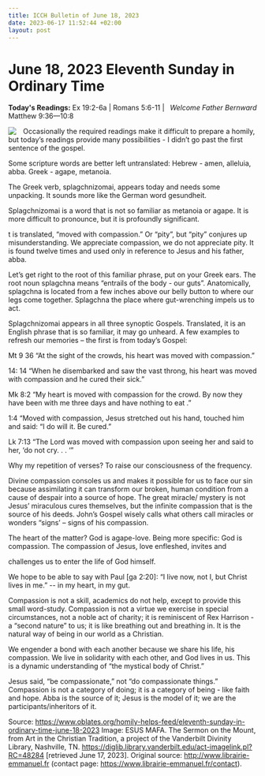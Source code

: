 ```yaml
---
title: ICCH Bulletin of June 18, 2023
date: 2023-06-17 11:52:44 +02:00
layout: post
---
```


# June 18, 2023 Eleventh Sunday in Ordinary Time
<span style="float: right"><em>Welcome Father Bernward</em></span>
**Today's Readings:** Ex 19:2-6a | Romans 5:6-11 | Matthew 9:36—10:8


<img style="float: left; margin-right: 1em;" src="https://diglib.library.vanderbilt.edu/cdri/jpeg/Mafa015.jpg">

Occasionally the required readings make it difficult to prepare a homily, but today’s readings provide many possibilities - I didn’t go past the first sentence of the gospel.

Some scripture words are better left untranslated: Hebrew - amen, alleluia, abba. Greek - agape, metanoia.

The Greek verb, splagchnizomai, appears today and needs some unpacking.  It sounds more like the German word gesundheit.

Splagchnizomai is a word that is not so familiar as metanoia or agape. It is more difficult to pronounce, but it is profoundly significant.


t is translated, “moved with compassion.”  Or “pity”, but “pity” conjures up misunderstanding. We appreciate compassion, we do not appreciate pity. It is found twelve times and used only in reference to Jesus and his father, abba.

Let’s get right to the root of this familiar phrase, put on your Greek ears. The root noun splagchna means “entrails of the body - our guts”. Anatomically, splagchna is located from a few inches above our belly button to where our legs come together. Splagchna the place where gut-wrenching impels us to act.

Splagchnizomai appears in all three synoptic Gospels. Translated, it is an English phrase that is so familiar, it may go unheard. A few examples to refresh our memories – the first is from today’s Gospel:

Mt 9 36 “At the sight of the crowds, his heart was moved with compassion.”

14: 14 “When he disembarked and saw the vast throng,  his heart was moved with compassion and he cured their sick.”

Mk 8:2 “My heart is moved with compassion for the crowd. By now they have been with me three days and have nothing to eat .”

1:4 “Moved  with compassion, Jesus stretched out his hand, touched him and said: “I do will it.  Be cured.” 

Lk 7:13 “The Lord was moved with compassion upon seeing her and said to her, ‘do not cry. . . ‘”

Why my repetition of verses? To raise our consciousness of the frequency.

Divine compassion consoles us and makes it possible for us to face our sin because  assimilating it can transform our broken, human condition from a cause of despair into a source of hope.  The great  miracle/ mystery is not Jesus’ miraculous cures themselves, but the infinite compassion that is the source of his deeds. John’s Gospel wisely calls what others call miracles  or wonders “signs’ – signs of his compassion.

The heart of the matter? God is agape-love. Being more specific: God is compassion.  The compassion of Jesus, love enfleshed, invites and

challenges us to enter the life of God himself.

We hope to be able to say with Paul [ga 2:20]: “I live now, not I, but Christ lives in me.” -- in my heart, in my gut.      

Compassion is not a skill, academics do not help, except to provide this small word-study. Compassion is not a virtue we exercise in special circumstances, not a noble act of charity; it is reminiscent of Rex Harrison - a “second nature” to us;  it is like breathing out and breathing in. It is the natural way of being in our world as a Christian.

We engender a bond with each another because we share his life, his compassion. We live in solidarity with each other, and God lives in us. This is a  dynamic understanding of “the mystical body of Christ.”

Jesus said, “be compassionate,” not  “do compassionate things.” Compassion is not a category of doing; it is a category of being - like faith and hope. Abba  is the source of it; Jesus is the model of it; we are the participants/inheritors of it.

Source: https://www.oblates.org/homily-helps-feed/eleventh-sunday-in-ordinary-time-june-18-2023 
Image: ESUS MAFA. The Sermon on the Mount, from Art in the Christian Tradition, a project of the Vanderbilt Divinity Library, Nashville, TN. https://diglib.library.vanderbilt.edu/act-imagelink.pl?RC=48284 [retrieved June 17, 2023]. Original source: http://www.librairie-emmanuel.fr (contact page: https://www.librairie-emmanuel.fr/contact). 




